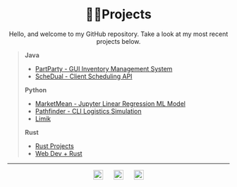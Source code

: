 <h1 align="center">🧑‍💻Projects</h1>

<p align="center">Hello, and welcome to my GitHub repository. Take a look at my most recent projects below.</p>

>
> <b>Java</b>
>   - [PartParty - GUI Inventory Management System](https://github.com/nuiben/PartParty)
>   - [ScheDual - Client Scheduling API](https://github.com/nuiben/ScheDual)
> 
> <b>Python</b>
>   - [MarketMean - Jupyter Linear Regression ML Model](https://github.com/nuiben/marketmean)
>   - [Pathfinder - CLI Logistics Simulation](https://github.com/nuiben/pathfinder)
>   - [Limik](https://github.com/nuiben/TaskRunner)
> 
> <b>Rust</b>
>   - [Rust Projects](https://github.com/nuiben/rust)
>   - [Web Dev + Rust](https://github.com/nuiben/rust_web)
---

<div align="center">
  <a href="https://www.linkedin.com/in/benjamingp/"><img align="center" alt="BenPorter | LinkedIn" width="22px" src="https://cdn.jsdelivr.net/npm/simple-icons@v3/icons/linkedin.svg"></a>
  <span>&nbsp;&nbsp;&nbsp;&nbsp;</span>
  <a href="https://twitter.com/benp0rter"><img align="center" alt="BenPorter | Twitter" width="22px" src="https://cdn.jsdelivr.net/npm/simple-icons@v3/icons/twitter.svg"></a>
  <span>&nbsp;&nbsp;&nbsp;&nbsp;</span>
  <a href="https://bento.me/ben-porter"><img align="center" alt="BenPorter | Bento" width="22px" src="https://cdn.jsdelivr.net/npm/simple-icons@v9/icons/bento.svg"></a>
</div>
